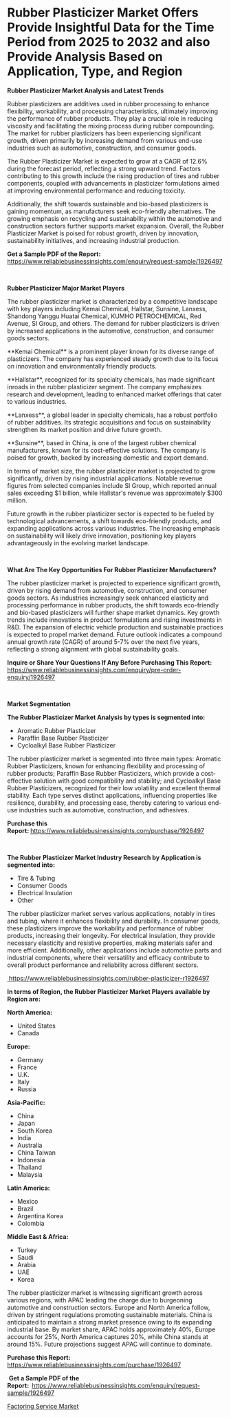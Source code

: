 <p><h1>Rubber Plasticizer Market Offers Provide Insightful Data for the Time Period from 2025 to 2032 and also Provide Analysis Based on Application, Type, and Region</h1></p><p><strong>Rubber Plasticizer Market Analysis and Latest Trends</strong></p>
<p><p>Rubber plasticizers are additives used in rubber processing to enhance flexibility, workability, and processing characteristics, ultimately improving the performance of rubber products. They play a crucial role in reducing viscosity and facilitating the mixing process during rubber compounding. The market for rubber plasticizers has been experiencing significant growth, driven primarily by increasing demand from various end-use industries such as automotive, construction, and consumer goods. </p><p>The Rubber Plasticizer Market is expected to grow at a CAGR of 12.6% during the forecast period, reflecting a strong upward trend. Factors contributing to this growth include the rising production of tires and rubber components, coupled with advancements in plasticizer formulations aimed at improving environmental performance and reducing toxicity. </p><p>Additionally, the shift towards sustainable and bio-based plasticizers is gaining momentum, as manufacturers seek eco-friendly alternatives. The growing emphasis on recycling and sustainability within the automotive and construction sectors further supports market expansion. Overall, the Rubber Plasticizer Market is poised for robust growth, driven by innovation, sustainability initiatives, and increasing industrial production.</p></p>
<p><strong>Get a Sample PDF of the Report:&nbsp;</strong> <a href="https://www.reliablebusinessinsights.com/enquiry/request-sample/1926497?utm_campaign=3319&utm_medium=2&utm_source=Github&utm_content=ia&utm_term=28032025&utm_id=rubber-plasticizer">https://www.reliablebusinessinsights.com/enquiry/request-sample/1926497</a></p>
<p>&nbsp;</p>
<p><strong>Rubber Plasticizer Major Market Players</strong></p>
<p><p>The rubber plasticizer market is characterized by a competitive landscape with key players including Kemai Chemical, Hallstar, Sunsine, Lanxess, Shandong Yanggu Huatai Chemical, KUMHO PETROCHEMICAL, Red Avenue, SI Group, and others. The demand for rubber plasticizers is driven by increased applications in the automotive, construction, and consumer goods sectors.</p><p>**Kemai Chemical** is a prominent player known for its diverse range of plasticizers. The company has experienced steady growth due to its focus on innovation and environmentally friendly products. </p><p>**Hallstar**, recognized for its specialty chemicals, has made significant inroads in the rubber plasticizer segment. The company emphasizes research and development, leading to enhanced market offerings that cater to various industries.</p><p>**Lanxess**, a global leader in specialty chemicals, has a robust portfolio of rubber additives. Its strategic acquisitions and focus on sustainability strengthen its market position and drive future growth.</p><p>**Sunsine**, based in China, is one of the largest rubber chemical manufacturers, known for its cost-effective solutions. The company is poised for growth, backed by increasing domestic and export demand.</p><p>In terms of market size, the rubber plasticizer market is projected to grow significantly, driven by rising industrial applications. Notable revenue figures from selected companies include SI Group, which reported annual sales exceeding $1 billion, while Hallstar's revenue was approximately $300 million.</p><p>Future growth in the rubber plasticizer sector is expected to be fueled by technological advancements, a shift towards eco-friendly products, and expanding applications across various industries. The increasing emphasis on sustainability will likely drive innovation, positioning key players advantageously in the evolving market landscape.</p></p>
<p>&nbsp;</p>
<p><strong>What Are The Key Opportunities For Rubber Plasticizer Manufacturers?</strong></p>
<p><p>The rubber plasticizer market is projected to experience significant growth, driven by rising demand from automotive, construction, and consumer goods sectors. As industries increasingly seek enhanced elasticity and processing performance in rubber products, the shift towards eco-friendly and bio-based plasticizers will further shape market dynamics. Key growth trends include innovations in product formulations and rising investments in R&D. The expansion of electric vehicle production and sustainable practices is expected to propel market demand. Future outlook indicates a compound annual growth rate (CAGR) of around 5-7% over the next five years, reflecting a strong alignment with global sustainability goals.</p></p>
<p><strong>Inquire or Share Your Questions If Any Before Purchasing This Report:</strong> <a href="https://www.reliablebusinessinsights.com/enquiry/pre-order-enquiry/1926497?utm_campaign=3319&utm_medium=2&utm_source=Github&utm_content=ia&utm_term=28032025&utm_id=rubber-plasticizer">https://www.reliablebusinessinsights.com/enquiry/pre-order-enquiry/1926497</a></p>
<p>&nbsp;</p>
<p><strong>Market Segmentation</strong></p>
<p><strong>The Rubber Plasticizer Market Analysis by types is segmented into:</strong></p>
<p><ul><li>Aromatic Rubber Plasticizer</li><li>Paraffin Base Rubber Plasticizer</li><li>Cycloalkyl Base Rubber Plasticizer</li></ul></p>
<p><p>The rubber plasticizer market is segmented into three main types: Aromatic Rubber Plasticizers, known for enhancing flexibility and processing of rubber products; Paraffin Base Rubber Plasticizers, which provide a cost-effective solution with good compatibility and stability; and Cycloalkyl Base Rubber Plasticizers, recognized for their low volatility and excellent thermal stability. Each type serves distinct applications, influencing properties like resilience, durability, and processing ease, thereby catering to various end-use industries such as automotive, construction, and adhesives.</p></p>
<p><strong>Purchase this Report:&nbsp;</strong><a href="https://www.reliablebusinessinsights.com/purchase/1926497?utm_campaign=3319&utm_medium=2&utm_source=Github&utm_content=ia&utm_term=28032025&utm_id=rubber-plasticizer">https://www.reliablebusinessinsights.com/purchase/1926497</a></p>
<p>&nbsp;</p>
<p><strong>The Rubber Plasticizer Market Industry Research by Application is segmented into:</strong></p>
<p><ul><li>Tire & Tubing</li><li>Consumer Goods</li><li>Electrical Insulation</li><li>Other</li></ul></p>
<p><p>The rubber plasticizer market serves various applications, notably in tires and tubing, where it enhances flexibility and durability. In consumer goods, these plasticizers improve the workability and performance of rubber products, increasing their longevity. For electrical insulation, they provide necessary elasticity and resistive properties, making materials safer and more efficient. Additionally, other applications include automotive parts and industrial components, where their versatility and efficacy contribute to overall product performance and reliability across different sectors.</p></p>
<p><a href="https://www.reliablebusinessinsights.com/rubber-plasticizer-r1926497?utm_campaign=3319&utm_medium=2&utm_source=Github&utm_content=ia&utm_term=28032025&utm_id=rubber-plasticizer">&nbsp;https://www.reliablebusinessinsights.com/rubber-plasticizer-r1926497</a></p>
<p><strong>In terms of Region, the Rubber Plasticizer Market Players available by Region are:</strong></p>
<p>
    <p> <strong> North America: </strong>
        <ul>
            <li>United States</li>
            <li>Canada</li>
        </ul>
        </p> 
    <p> <strong> Europe: </strong>
        <ul>
            <li>Germany</li>
            <li>France</li>
            <li>U.K.</li>
            <li>Italy</li>
            <li>Russia</li>
        </ul>
        </p> 
    <p> <strong> Asia-Pacific: </strong>
        <ul>
            <li>China</li>
            <li>Japan</li>
            <li>South Korea</li>
            <li>India</li>
            <li>Australia</li>
            <li>China Taiwan</li>
            <li>Indonesia</li>
            <li>Thailand</li>
            <li>Malaysia</li>
        </ul>
        </p> 
    <p> <strong> Latin America: </strong>
        <ul>
            <li>Mexico</li>
            <li>Brazil</li>
            <li>Argentina Korea</li>
            <li>Colombia</li>
        </ul>
        </p> 
    <p> <strong> Middle East & Africa: </strong>
        <ul>
            <li>Turkey</li>
            <li>Saudi</li>
            <li>Arabia</li>
            <li>UAE</li>
            <li>Korea</li>
        </ul>
    </p>
    </p>
<p><p>The rubber plasticizer market is witnessing significant growth across various regions, with APAC leading the charge due to burgeoning automotive and construction sectors. Europe and North America follow, driven by stringent regulations promoting sustainable materials. China is anticipated to maintain a strong market presence owing to its expanding industrial base. By market share, APAC holds approximately 40%, Europe accounts for 25%, North America captures 20%, while China stands at around 15%. Future projections suggest APAC will continue to dominate.</p></p>
<p><strong>Purchase this Report: </strong><a href="https://www.reliablebusinessinsights.com/purchase/1926497?utm_campaign=3319&utm_medium=2&utm_source=Github&utm_content=ia&utm_term=28032025&utm_id=rubber-plasticizer">https://www.reliablebusinessinsights.com/purchase/1926497</a></p>
<p>&nbsp;<strong>Get a Sample PDF of the Report:&nbsp;&nbsp;</strong><a href="https://www.reliablebusinessinsights.com/enquiry/request-sample/1926497?utm_campaign=3319&utm_medium=2&utm_source=Github&utm_content=ia&utm_term=28032025&utm_id=rubber-plasticizer">https://www.reliablebusinessinsights.com/enquiry/request-sample/1926497</a></p>
<p><strong></strong></p>
<p><p><a href="https://github.com/wakerizaak8g/Market-Research-Report-List-1/blob/main/factoring-service-market.md?utm_campaign=3319&utm_medium=2&utm_source=Github&utm_content=ia&utm_term=28032025&utm_id=rubber-plasticizer">Factoring Service Market</a></p></p>